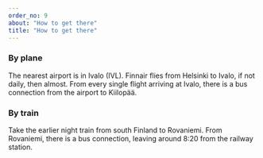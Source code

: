```yaml
---
order_no: 9
about: "How to get there"
title: "How to get there"
---
```


### By plane

The nearest airport is in Ivalo (IVL). Finnair flies from Helsinki to Ivalo, if not daily, then almost. From every single flight arriving at Ivalo, there is a bus connection from the airport to Kiilopää.

### By train

Take the earlier night train from south Finland to Rovaniemi. From Rovaniemi, there is a bus connection, leaving around 8:20 from the railway station.
